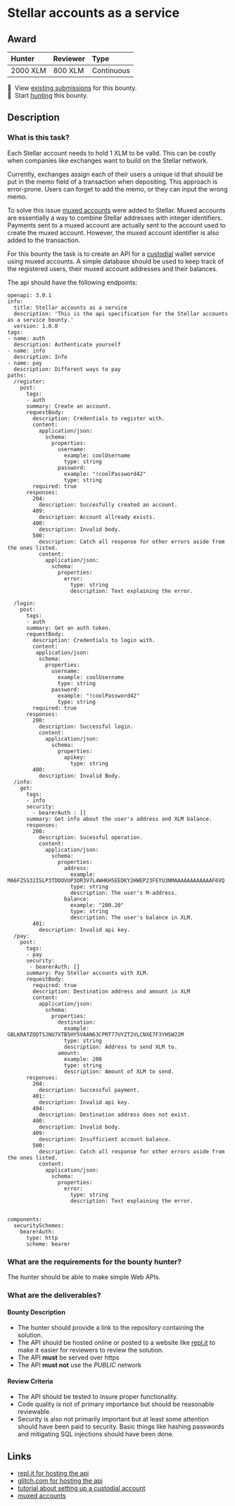 # Stellar accounts as a service

## Award
| Hunter | Reviewer | Type
| :- | :- | :-
| 2000 XLM | 800 XLM | Continuous

📜&nbsp; View [existing submissions](https://github.com/tyvdh/stellar-quest-bounties/issues?q=is%3Aissue+stellar-accounts-as-a-service+) for this bounty. \
🔵&nbsp; Start [hunting](https://github.com/tyvdh/stellar-quest-bounties/issues/new?assignees=&labels=&template=begin-the-hunt.yml&title=%F0%9F%94%B5+%60stellar-accounts-as-a-service.md%60) this bounty.

## Description

### What is this task?

Each Stellar account needs to hold 1 XLM to be valid. This can be costly when companies like exchanges want to build
on the Stellar network.

Currently, exchanges assign each of their users a unique id that should be put in the memo field of a transaction when depositing.
This approach is error-prone. Users can forget to add the memo, or they can input the wrong memo.

To solve this issue [muxed accounts](https://github.com/stellar/stellar-protocol/blob/master/core/cap-0027.md) were added to Stellar. Muxed accounts are essentially a way to combine Stellar addresses with integer identifiers.
Payments sent to a muxed account are actually sent to the account used to create the muxed account. However, the muxed account identifier is also added to the transaction.

For this bounty the task is to create an API for a [custodial](https://www.gemini.com/cryptopedia/crypto-wallets-custodial-vs-noncustodial) wallet service using muxed accounts.
A simple database should be used to keep track of the registered users, their muxed account addresses and their balances.

The api should have the following endpoints:

```
openapi: 3.0.1
info:
  title: Stellar accounts as a service
  description: 'This is the api specification for the Stellar accounts as a service bounty.'
  version: 1.0.0
tags:
- name: auth
  description: Authenticate yourself
- name: info
  description: Info
- name: pay
  description: Different ways to pay
paths:
  /register:
    post:
      tags:
      - auth
      summary: Create an account.
      requestBody:
        description: Credentials to register with.
        content:
          application/json:
            schema:
              properties:
                username:
                  example: coolUsername
                  type: string
                password:
                  example: "!coolPassword42"
                  type: string
        required: true
      responses:
        204:
          description: Succesfully created an account.
        409:
          description: Account allready exists.
        400:
          description: Invalid body.
        500:
          description: Catch all response for other errors aside from the ones listed.
          content:
            application/json:
              schema:
                properties:
                  error:
                    type: string
                    description: Text explaining the error.
        
  /login:
    post:
      tags:
      - auth
      summary: Get an auth token.
      requestBody:
        description: Credentials to login with.
        content:
         application/json:
          schema:
            properties:
              username:
                example: coolUsername
                type: string
              password:
                example: "!coolPassword42"
                type: string
        required: true
      responses:
        200:
          description: Successful login.
          content:
            application/json:
              schema:
                properties:
                  apikey:
                    type: string
        400:
          description: Invalid Body.
  /info:
    get:
      tags:
      - info
      security:
        - bearerAuth : []
      summary: Get info about the user's address and XLM balance.
      responses:
        200:
          description: Sucessful operation.
          content:
            application/json:
              schema:
                properties:
                  address:
                    example: MA6FZSS32ISLP3TDDOVUP3OR3V7L4WHKH5EEDKY2HWEP23FEYU3NMAAAAAAAAAAAAF6VQ
                    type: string
                    description: The user's M-address.
                  balance:
                    example: "200.20"
                    type: string
                    description: The user's balance in XLM.
        401:
          description: Invalid api key.
  /pay:
    post:
      tags:
      - pay
      security:
       - bearerAuth: []
      summary: Pay Stellar accounts with XLM.
      requestBody:
        required: true
        description: Destination address and amount in XLM
        content:
          application/json:
            schema:
              properties:
                destination:
                  example: GBLKRATZODTSJNU7XTB5HY5VAAN63CPRT77UYZT2VLCNXE7F3YHSW22M
                  type: string
                  description: Address to send XLM to.
                amount:
                  example: 200
                  type: string
                  description: Amount of XLM to send.
      responses:
        204: 
          description: Successful payment.
        401:
          description: Invalid api key.
        404:
          description: Destination address does not exist.
        400:
          description: Invalid body.
        409:
          description: Insufficient account balance.
        500:
          description: Catch all response for other errors aside from the ones listed.
          content:
            application/json:
              schema:
                properties:
                  error:
                    type: string
                    description: Text explaining the error.
          
  
components:
  securitySchemes:
    bearerAuth:     
      type: http
      scheme: bearer
```      


### What are the requirements for the bounty hunter?
The hunter should be able to make simple Web APIs.

### What are the deliverables?

#### Bounty Description
- The hunter should provide a link to the repository containing the solution.
- The API should be hosted online or posted to a website like [repl.it](https://replit.com/~) to make it easier for reviewers to review the solution.
- The API **must** be served over https
- The API **must not** use the _PUBLIC_ network


#### Review Criteria
- The API should be tested to insure proper functionality.
- Code quality is not of primary importance but should be reasonable reviewable.
- Security is also not primarily important but at least some attention should have been paid to security. Basic things like hashing passwords and mitigating SQL injections should have been done.

## Links
- [repl.it for hosting the api](https://replit.com/~)
- [glitch.com for hosting the api](https://glitch.com/)
- [tutorial about setting up a custodial account](https://developers.stellar.org/docs/building-apps/setup-custodial-account/)
- [muxed accounts](https://github.com/stellar/stellar-protocol/blob/master/core/cap-0027.md)
